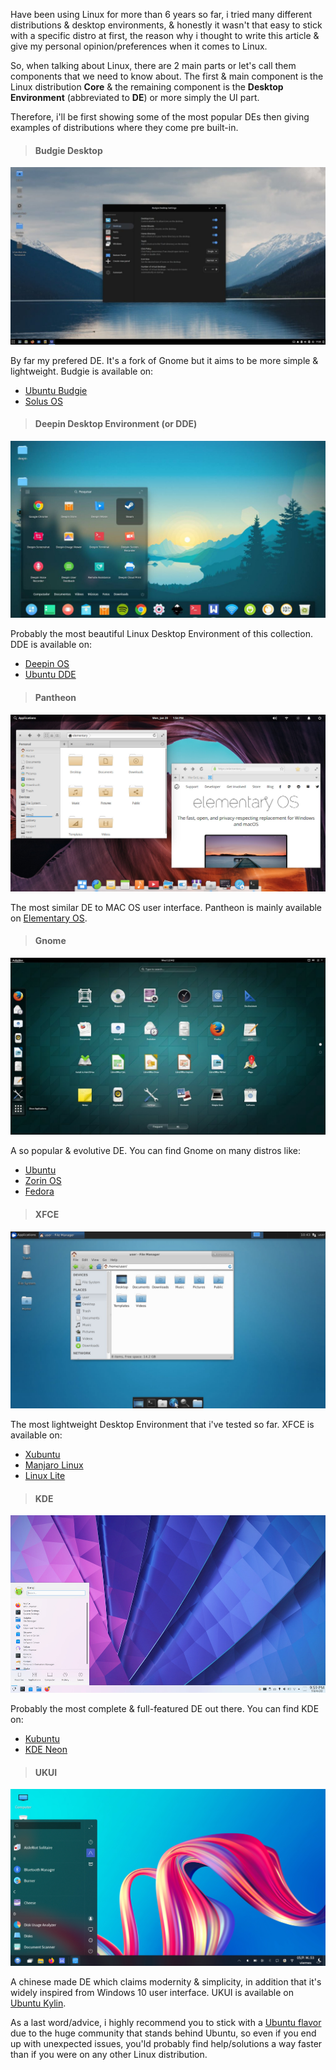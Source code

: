 Have been using Linux for more than 6 years so far, i tried many different distributions & desktop environments, & honestly it wasn't that easy to stick with a specific distro at first, the reason why i thought to write this article & give my personal opinion/preferences when it comes to Linux.

So, when talking about Linux, there are 2 main parts or let's call them components that we need to know about. The first & main component is the Linux distribution **Core** & the remaining component is the **Desktop Environment** (abbreviated to **DE**) or more simply the UI part.

Therefore, i'll be first showing some of the most popular DEs then giving examples of distributions where they come pre built-in.

> <h4>Budgie Desktop</h4>

![budgie-desktop](./assets/img/posts/linux-DE/budgie-desktop.jpg)

By far my prefered DE. It's a fork of Gnome but it aims to be more simple & lightweight. Budgie is available on:

- [Ubuntu Budgie](https://ubuntubudgie.org/)
- [Solus OS](https://getsol.us/home/)

> <h4>Deepin Desktop Environment (or DDE)</h4>

![deepin-desktop](./assets/img/posts/linux-DE/deepin-desktop.jpg)

Probably the most beautiful Linux Desktop Environment of this collection. DDE is available on:

- [Deepin OS](https://www.deepin.org/en/)
- [Ubuntu DDE](https://ubuntudde.com/)

> <h4>Pantheon</h4>

![pantheon](./assets/img/posts/linux-DE/pantheon.jpg)

The most similar DE to MAC OS user interface. Pantheon is mainly available on [Elementary OS](https://elementary.io/en/).

> <h4>Gnome</h4>

![gnome](./assets/img/posts/linux-DE/gnome.jpg)

A so popular & evolutive DE. You can find Gnome on many distros like:

- [Ubuntu](https://ubuntu.com)
- [Zorin OS](https://zorinos.com/)
- [Fedora](https://getfedora.org/en/)

> <h4>XFCE</h4>

![xfce](./assets/img/posts/linux-DE/xfce.jpg)

The most lightweight Desktop Environment that i've tested so far. XFCE is available on:

- [Xubuntu](https://xubuntu.org/)
- [Manjaro Linux](https://manjaro.org/)
- [Linux Lite](https://www.linuxliteos.com/)

> <h4>KDE</h4>

![kde](./assets/img/posts/linux-DE/kde.jpg)

Probably the most complete & full-featured DE out there. You can find KDE on:

- [Kubuntu](https://kubuntu.org/)
- [KDE Neon](https://neon.kde.org/)

> <h4>UKUI</h4>

![ukui](./assets/img/posts/linux-DE/ukui.jpg)

A chinese made DE which claims modernity & simplicity, in addition that it's widely inspired from Windows 10 user interface. UKUI is available on [Ubuntu Kylin](https://www.ubuntukylin.com/index.php?lang=en).

As a last word/advice, i highly recommend you to stick with a [Ubuntu flavor](https://ubuntu.com/download/flavours) due to the huge community that stands behind Ubuntu, so even if you end up with unexpected issues, you'ld probably find help/solutions a way faster than if you were on any other Linux distribution.
